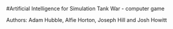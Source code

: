 #Artificial Intelligence for Simulation
Tank War - computer game

Authors:
Adam Hubble, Alfie Horton, Joseph Hill and Josh Howitt
